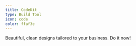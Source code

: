 ```yaml
---
title: CodeKit
type: Build Tool
icon: code
color: ffaf3e
---
```


Beautiful, clean designs tailored to your business. Do it now!
